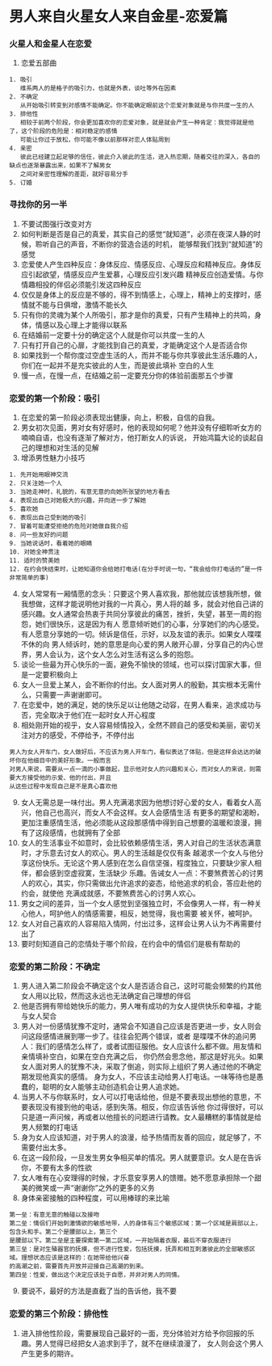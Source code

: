 # 男人来自火星女人来自金星-恋爱篇

### 火星人和金星人在恋爱
1. 恋爱五部曲
```
1. 吸引
   维系两人的是格子的吸引力，也就是外表，谈吐等外在因素
2. 不确定
   从开始吸引转变到对感情不能确定。你不能确定眼前这个恋爱对象就是与你共度一生的人
3. 排他性
   相较于前两个阶段，你会更加喜欢你的恋爱对象，就是就会产生一种肯定：我觉得就是他了，这个阶段的危险是：相对稳定的感情
   可能让你过于放松，你可能不像以前那样对恋人体贴周到
4. 亲密
   彼此已经建立起足够的信任，彼此介入彼此的生活，进入热恋期，随着交往的深入，各自的缺点也逐渐暴露出来，如果不了解男女
   之间对亲密性理解的差距，就好容易分手
5. 订婚
```

### 寻找你的另一半
1. 不要试图强行改变对方
2. 如何判断是否是自己的真爱，其实自己的感觉“就知道”，必须在夜深人静的时候，聆听自己的声音，不断你的营造合适的时机，
   能够帮我们找到“就知道”的感觉
3. 恋爱使人产生四种反应：身体反应、情感反应、心理反应和精神反应。身体反应引起欲望，情感反应产生爱慕，心理反应引发兴趣
   精神反应创造爱情。与你情趣相投的伴侣必须能引发这四种反应
4. 仅仅是身体上的反应是不够的，得不到情感上，心理上，精神上的支撑时，感情就不能与日俱增，激情不能长久
5. 只有你的灵魂为某个人所吸引，那才是你的真爱，只有产生精神上的共鸣，身体，情感以及心理上才能得以联系
6. 在结婚前一定要十分的确定这个人就是你可以共度一生的人
7. 只有打开自己的心扉，才能找到自己的真爱，才能确定这个人是否适合你
8. 如果找到一个帮你度过空虚生活的人，而并不能与你共享彼此生活乐趣的人，你们在一起并不是充实彼此的人生，而是彼此填补
   空白的人生
9. 慢一点，在慢一点，在结婚之前一定要充分你的体验前面那五个步骤


### 恋爱的第一个阶段：吸引
1. 在恋爱的第一阶段必须表现出健康，向上，积极，自信的自我。
2. 男女初次见面，男对女有好感时，他的表现如何呢？他并没有仔细聆听女方的喃喃自语，也没有逐渐了解对方，他打断女人的诉说，
   开始鸿篇大论的谈起自己的理想和对生活的见解
3. 增添男性魅力小技巧
```
1. 先开始用眼神交流
2. 只关注她一个人
3. 当她走神时，礼貌的，有意无意的向她所张望的地方看去
4. 表现出自己对她极大的兴趣，并向进一步了解她
5. 喜欢她
6. 表现出自己受到她的吸引
7. 冒着可能遭受拒绝的危险对她做自我介绍
8. 问一些友好的问题
9. 当她说话时，看着她的眼睛
10. 对她全神贯注
11. 适时的赞美她
12. 在约会快结束时，让她知道你会给她打电话(在分手时说一句，“我会给你打电话的”是一件非常简单的事)
```
4. 女人常常有一厢情愿的念头：只要这个男人喜欢我，那他就应该想我所想，做我想做，这样才能说明他对我的一片真心，男人将的越
   多，就会对他自己讲的感兴趣。女人通常会热衷于共同分享彼此的痛苦，挫折，失望，甚至一周的抱怨，她们很快乐，这是因为有人
   愿意倾听她们的心事，分享她们的内心感受。有人愿意分享她的一切。倾诉是信任，示好，以及友谊的表示。如果女人喋喋不休的向
   男人倾诉时，她的意思是向心爱的男人敞开心扉，分享自己的内心世界，男人会认为，这个女人怎么对生活有这么多的抱怨。
5. 谈论一些最为开心快乐的一面，避免不愉快的领域，也可以探讨国家大事，但是一定要积极向上
6. 女人一旦爱上某人，会不断你的付出。女人面对男人的殷勤，其实根本无需什么，只需要一声谢谢即可。
7. 在恋爱中，她的满足，她的快乐足以让他随之动容，在男人看来，追求成功与否，完全取决于他们在一起时女人开心程度
8. 相处刚开始的视乎，女人容易倾情投入，全然不顾自己的感受和美丽，密切关注对方的感受，不停给予，不停付出
```
男人为女人开车门，女人做好后，不应该为男人开车门，看似表达了体贴，但是这样会达达的破坏你在他细目中的美好形象。一般而言
对男人来说，需要从一点一滴的小事做起，显示他对女人的兴趣和关心，而对女人的来说，则需要大方接受他的示爱、他的付出，并且
从这些过程中发现自己是不是真心喜欢他
```
9. 女人无需总是一味付出。男人充满渴求因为他想讨好心爱的女人，看着女人高兴，他自己也高兴，而女人不会这样。女人会感情生活
   有更多的期望和渴盼，更加注重感情生活，他必须能从这段那感情中得到自己想要的温暖和浪漫，拥有了这段感情，也就拥有了全部
10. 女人的生活事业不如意时，会比较依赖感情生活，男人对自己的生活状态满意时，才乐意去讨女人的欢心。男人的生活越是仅仅有条
   越渴求一个女人与他分享这份快乐。无论这个男人感到在怎么自信坚强，程度独立，只要缺少家人相伴，都会感到空虚寂寞，生活缺少
   乐趣。告诫女人一点：不要煞费苦心的讨男人的欢心，其实，你只需做出允许追求的姿态，给他追求的机会，答应赴他的约会，就使他
   充满成就感，不要煞费苦心的讨男人欢心。
11. 男女之间的差异，当一个女人感觉到坚强独立时，不会像男人一样，有一种关心他人，呵护他人的情感需要，相反，她觉得，我也需要
   被关怀，被呵护。
12. 女人对自己喜欢的人容易陷入情网，付出过多，这样会让男人认为不再需要付出了
13. 要时刻知道自己的恋情处于哪个阶段，在约会中的情侣们是极有帮助的

### 恋爱的第二阶段：不确定
1. 男人进入第二阶段会不确定这个女人是否适合自己，这时可能会频繁的约其他女人用以比较，然而这永远也无法确定自己理想的伴侣
2. 他是否拥有带给她快乐的能力，男人唯有成功的为女人提供快乐和幸福，才能与女人契合
3. 男人对一份感情犹豫不定时，通常会不知道自己应该是否更进一步，女人则会问这段感情进展到哪一步了。往往会犯两个错误，或者
   是喋喋不休的追问男人：我们的感情怎么样了，或者试图征服他。女人应该什么都不做。用友情和亲情填补空白，如果在空白充满之后，
   你仍然会思念他，那这是好兆头。如果女人面对男人的犹豫不决，采取了倒追，则实际上组织了男人通过他的不确定期发现他真实的感情。
   身为女人，不应该主动给男人打电话。一味等待也是愚蠢的，聪明的女人能够主动创造机会让男人追求她。
4. 当男人不与你联系时，女人可以打电话给他，但是不要表现出想他的意思，不要表现没有接到他的电话，感到失落。相反，你应该告诉他
   你过得很好，可以只是道一声问候，再或者以他擅长的问题进行请教。女人最糟糕的事情就是给男人频繁的打电话
5. 身为女人应该知道，对于男人的浪漫，给予热情而友善的回应，就足够了，不需要付出太多。
6. 在这一段阶段，一旦发生男女争相买单的情况。男人就要意识。女人是在告诉你，不要有太多的性欲
7. 女人唯有在心安理得的时候，才乐意安享男人的馈赠。她不愿意承担除一个甜美的微笑或一声“谢谢你”之外的更多的义务
8. 身体亲密接触的四种程度，可以用棒球的来比喻
```
第一垒：有意无意的触碰以及接吻
第二垒：情侣们开始刺激情欲的敏感地带，人的身体有三个敏感区域：第一个区域是肩部以上，包含头和手。第二个是腰部以上，第三个
是腰部以下。第二垒是主要探索第一第二区域，一开始隔着衣服，最后不穿衣服进行
第三垒：是对生殖器官的抚摸，但不进行性爱，包括抚摸，抚弄和相互刺激彼此的全部敏感区域。理想状态应该是这样的：在她带给他兴奋
的高潮之前，需要首先开放并迎接自己高潮的到来。
第四垒：性爱，做出这个决定应该处于自愿，并非对男人的同情。
```
9. 要说不，最好的方法是直截了当的告诉他，我不要


### 恋爱的第三个阶段：排他性
1. 进入排他性阶段，需要展现自己最好的一面，充分体验对方给予你回报的乐趣。男人觉得已经把女人追求到手了，就不在继续浪漫了，
   女人则会这个男人产生更多的期许。
   